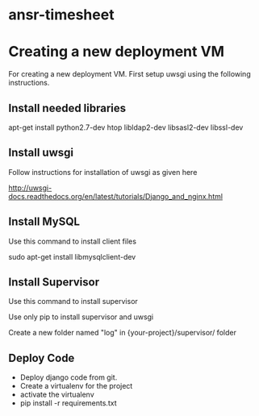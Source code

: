 ansr-timesheet
==============


Creating a new deployment VM
=============================
For creating a new deployment VM.  First setup uwsgi using the following instructions.

Install needed libraries
--------------------------------------

apt-get install python2.7-dev htop libldap2-dev libsasl2-dev libssl-dev

Install uwsgi
--------------

Follow instructions for installation of uwsgi as given here

http://uwsgi-docs.readthedocs.org/en/latest/tutorials/Django_and_nginx.html

Install MySQL
--------------

Use this command to install client files

sudo apt-get install libmysqlclient-dev

Install Supervisor
------------------

Use this command to install supervisor

Use only pip to install supervisor and uwsgi

Create a new folder named "log" in {your-project}/supervisor/ folder

Deploy Code 
-------------

* Deploy django code from git.
* Create a virtualenv for the project
* activate the virtualenv
* pip install -r requirements.txt

